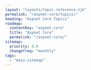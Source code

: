 ```yaml
---
layout: "layouts/topic-reference.njk"
permalink: "/aspnet-core/topics/"
heading: "Aspnet Core Topics"
roadmap:
  contentKey: "aspnet-core"
  title: "Aspnet Core"
  permalink: "/aspnet-core/"
sitemap:
  priority: 0.8
  changefreq: "monthly"
tags:
  - "main-sitemap"
---
```


